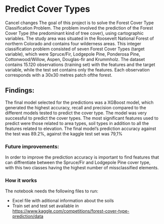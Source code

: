 # Predict Cover Types
Cancel changes
The goal of this project is to solve the Forest Cover Type Classification Problem. The problem involved the prediction of the Forest Cover Type (the predominant kind of tree cover), using cartographic variables. The study area was situated in the Roosevelt National Forest of northern Colorado and contains four wilderness areas. This integer classification problem consisted of seven Forest Cover Types (target variable), which were Spruce/Fir, Lodgepole Pine, Ponderosa Pine, 
Cottonwood/Willow, Aspen, Douglas-fir and Krummholz.
The dataset contains 15.120 observations (training set) with the features and the target variable, while the test set contains only the features. Each observation corresponds with a 30x30 metres patch ofthe forest. 

## Findings:
The final model selected for the predictions was a XGBoost model, which generated the highest accuracy, recall and precision compared to the different models tested to predict the cover type. The model was very successful to predict the cover types. The most significant features used to predict were those related to area types, soil types in addition to all the features related to elevation. The final model’s prediction accuracy against the test was 89.2%, against the kaggle test set was 79,1%

### Future improvements:
In order to improve the prediction accuracy is important to find features that can diffrentiate between the Spruce/Fir and Lodgepole Pine cover type, with this two classes having the highest number of missclassified elements.

### How it works
The notebook needs the following files to run:
- Excel file with aditional information about the soils
- Train set and test set available in https://www.kaggle.com/competitions/forest-cover-type-prediction/data
